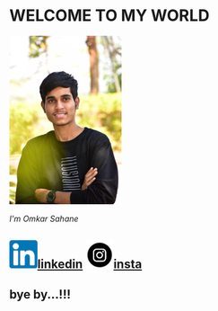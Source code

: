 # WELCOME TO MY WORLD

  <img width="200" alt="portfolio_view" src="DSC_0021-01.jpeg">
  
  _I'm Omkar Sahane_

 
[<img width="50" hight="50" src="https://github.com/omkar-s2/OmkarSahane-/blob/main/likedin.png">linkedin](https://www.linkedin.com/in/omkar-sahane-7452691b2 "CLICK")
[<img width="50" hight="50" src="https://github.com/omkar-s2/OmkarSahane-/blob/main/download.png">insta](https://instagram.com/omkar_sahane_?igshid=z91jvrcb9vwy)
---
bye by...!!!
---
